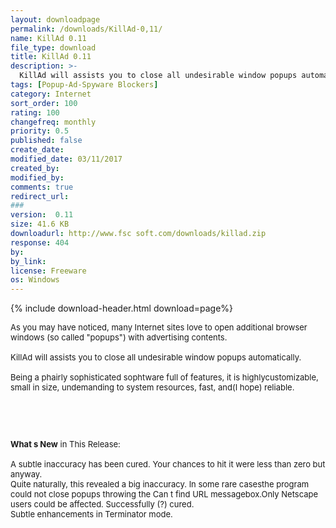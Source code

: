 ```yaml
---
layout: downloadpage
permalink: /downloads/KillAd-0,11/
name: KillAd 0.11
file_type: download
title: KillAd 0.11
description: >-
  KillAd will assists you to close all undesirable window popups automatically
tags: [Popup-Ad-Spyware Blockers]
category: Internet
sort_order: 100
rating: 100
changefreq: monthly
priority: 0.5
published: false
create_date: 
modified_date: 03/11/2017
created_by: 
modified_by: 
comments: true
redirect_url: 
### 
version:  0.11
size: 41.6 KB
downloadurl: http://www.fsc soft.com/downloads/killad.zip
response: 404
by: 
by_link: 
license: Freeware
os: Windows
---
```


{% include download-header.html download=page%}

<p style="fix-download-text !important">
<p><font size="2"><p>As you may have noticed, many Internet sites love to open additional browser windows (so called "popups") with advertising contents. <br />
<br />
KillAd will assists you to close all undesirable window popups automatically. <br />
<br />
Being a phairly sophisticated sophtware full of features, it is highlycustomizable, small in size, undemanding to system resources, fast, and(I hope) reliable.</p>
<!-- google_ad_section_end -->
<p>&#160;</p>
<div class="celltext_big"><br />
<br />
<strong>What s New</strong> in This Release:<br />
<br />
A subtle inaccuracy has been cured. Your chances to hit it were less than zero but anyway.<br />
Quite naturally, this revealed a big inaccuracy. In some rare casesthe program could not close popups throwing the Can t find URL messagebox.Only Netscape users could be affected. Successfully (?) cured.<br />
Subtle enhancements in Terminator mode.</div></p></p>
